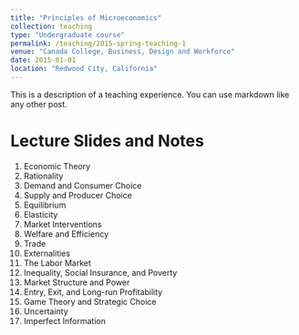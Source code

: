 ```yaml
---
title: "Principles of Microeconomics"
collection: teaching
type: "Undergraduate course"
permalink: /teaching/2015-spring-teaching-1
venue: "Canada College, Business, Design and Workforce"
date: 2015-01-01
location: "Redwood City, California"
---
```


This is a description of a teaching experience. You can use markdown like any other post.

Lecture Slides and Notes
======
1. Economic Theory
2. Rationality
3. Demand and Consumer Choice
4. Supply and Producer Choice
5. Equilibrium
6. Elasticity
7. Market Interventions
8. Welfare and Efficiency
9. Trade
10. Externalities
11. The Labor Market
12. Inequality, Social Insurance, and Poverty
13. Market Structure and Power
14. Entry, Exit, and Long-run Profitability
15. Game Theory and Strategic Choice
16. Uncertainty
17. Imperfect Information
